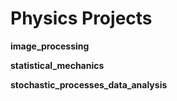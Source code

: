 # Physics Projects

**image_processing**

**statistical_mechanics**

**stochastic_processes_data_analysis**